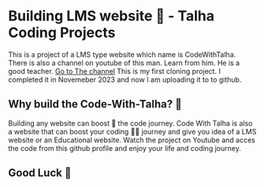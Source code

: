 # Building LMS website 🌈 - Talha Coding Projects
This is a project of a LMS type website which name is CodeWithTalha. There is also a channel on youtube of this man. Learn from him. He is a good teacher. <a href="https://youtube.com/@talhatechandai">Go to The channel</a> This is my first cloning project. I completed it in Novemeber 2023 and now I am uploading it to to github.
<h2>Why build the Code-With-Talha? 🤔</h2>
Building any website can boost 🚀 the code journey. Code With Talha is also a website that can boost your coding 👨‍💻 journey and give you idea of a LMS website or an Educational website. 
Watch the project on Youtube and acces the code from this github profile and enjoy your life and coding journey.
<h2>Good Luck 🤗</h2>

